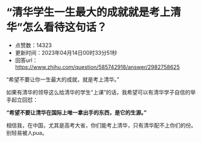 # “清华学生一生最大的成就就是考上清华”怎么看待这句话？
- 点赞数：14323
- 更新时间：2023年04月14日00时33分51秒
- 回答url：https://www.zhihu.com/question/585742918/answer/2982758625
<body>
 <p data-pid="B_Mr6kAc">“希望不要让你一生最大的成就，就是考上清华。”</p>
 <p data-pid="j9vObMFK">如果有清华的领导这么给清华的学生“上课”的话，我希望可以有清华学子自信的举手起立回怼：</p>
 <p data-pid="GHYydiij"><b>“希望不要让清华在国际上唯一拿出手的东西，是它的生源。”</b></p>
 <p data-pid="o9EjEA6B">相信我，在中国，尤其是高考大省，你们能考上清华，只有清华配不上你们的份。别轻易被人pua。</p>
</body>